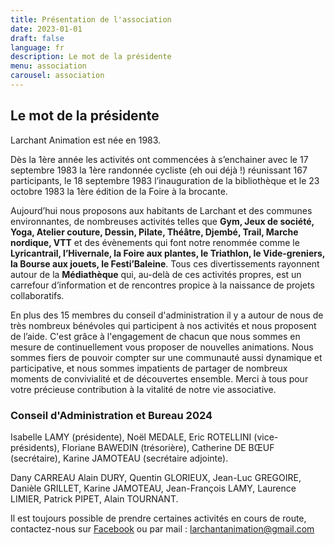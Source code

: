 ```yaml
---
title: Présentation de l'association
date: 2023-01-01
draft: false
language: fr
description: Le mot de la présidente
menu: association
carousel: association
---
```

## Le mot de la présidente

Larchant Animation est née en 1983.

Dès la 1ère année les activités ont commencées à s’enchainer avec le 17 septembre 1983 la 1ère randonnée cycliste (eh oui déjà !) réunissant 167 participants, le 18 septembre 1983 l’inauguration de la bibliothèque et le 23 octobre 1983 la 1ère édition de la Foire à la brocante.

Aujourd’hui nous proposons aux habitants de Larchant et des communes environnantes, de nombreuses activités telles que **Gym, Jeux de société, Yoga, Atelier couture, Dessin, Pilate, Théâtre, Djembé, Trail, Marche nordique, VTT** et des évènements qui font notre renommée comme le **Lyricantrail, l’Hivernale, la Foire aux plantes, le Triathlon, le Vide-greniers, la Bourse aux jouets, le Festi’Baleine**. Tous ces divertissements rayonnent autour de la **Médiathèque** qui, au-delà de ces activités propres, est un carrefour d’information et de rencontres propice à la naissance de projets collaboratifs.

En plus des 15 membres du conseil d'administration il y a autour de nous de très nombreux bénévoles qui participent à nos activités et nous proposent de l’aide. C'est grâce à l'engagement de chacun que nous sommes en mesure de continuellement vous proposer de nouvelles animations. Nous sommes fiers de pouvoir compter sur une communauté aussi dynamique et participative, et nous sommes impatients de partager de nombreux moments de convivialité et de découvertes ensemble. Merci à tous pour votre précieuse contribution à la vitalité de notre vie associative.

### Conseil d'Administration et Bureau 2024

Isabelle LAMY (présidente), Noël MEDALE, Eric ROTELLINI (vice-présidents), Floriane BAWEDIN (trésorière), Catherine DE BŒUF (secrétaire), Karine JAMOTEAU (secrétaire adjointe).

Dany CARREAU Alain DURY, Quentin GLORIEUX, Jean-Luc GREGOIRE, Danièle GRILLET, Karine JAMOTEAU, Jean-François LAMY, Laurence LIMIER, Patrick PIPET, Alain TOURNANT.

Il est toujours possible de prendre certaines activités en cours de route, contactez-nous sur [Facebook](https://www.facebook.com/larchant.animation) ou par mail : larchantanimation@gmail.com
